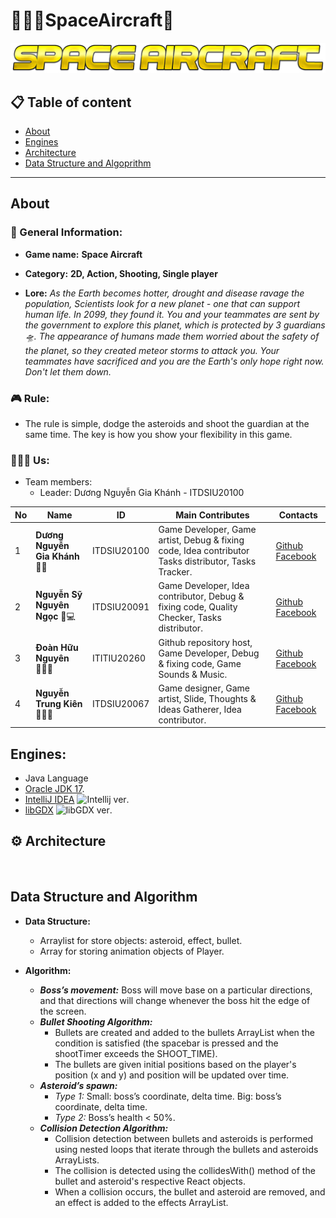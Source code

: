 # 👨🏼‍🚀SpaceAircraft🚀

<p align="center"> 
   <img src ="assets/Logo.png"/>
</p>

## 📋 Table of content
* [About](#About)
* [Engines](#Engines)
* [Architecture](#Architecture)
* [Data Structure and Algoprithm](#data-structure-and-algorithm)

---
## About

### 📌 General Information:
- __Game name:__ **Space Aircraft**

- __Category:__ **2D, Action, Shooting, Single player**

-  __Lore:__
   _As the Earth becomes hotter, drought and disease ravage the population,
   Scientists look for a new planet - one that can support human life.
   In 2099, they found it. You and your teammates are sent by the government
   to explore this planet, which is protected by 3 guardians 🛸. The appearance
   of humans made them worried about the safety of the planet, so they created
   meteor storms to attack you. Your teammates have sacrificed and you are the
   Earth's only hope right now. Don't let them down._

### 🎮 Rule:
- The rule is simple, dodge the asteroids and shoot the guardian at the same time.
  The key is how you show your flexibility in this game.

### 👨‍👦‍👦 Us:
- Team members:
    - Leader: Dương Nguyễn Gia Khánh - ITDSIU20100

| No  | Name                           | ID           | Main Contributes                                                                                     | Contacts                                                                                                                                |
|-----|--------------------------------|--------------|------------------------------------------------------------------------------------------------------|-----------------------------------------------------------------------------------------------------------------------------------------|
| 1   | **Dương Nguyễn Gia Khánh** 👨‍💻 | ITDSIU20100  | Game Developer, Game artist, Debug & fixing code, Idea contributor Tasks distributor, Tasks Tracker. | [Github](https://github.com/GiaKhanhs) [Facebook](https://www.facebook.com/profile.php?id=100010473340237)|
| 2   | **Nguyễn Sỹ Nguyên Ngọc** 🎅💻 | ITDSIU20091  | Game Developer, Idea contributor, Debug & fixing code, Quality Checker, Tasks distributor.           | [Github](https://github.com/nguyengoc16) [Facebook](https://www.facebook.com/nguyengoc61)|
| 3   | **Đoàn Hữu Nguyên** 👨🏻‍💻    | ITITIU20260  | Github repository host, Game Developer, Debug & fixing code, Game Sounds & Music.                    | [Github](https://github.com/nguyensngoc108) [Facebook](https://www.facebook.com/NeyAndUgn)|
| 4   | **Nguyễn Trung Kiên** 🧑🏻‍🎨   | ITDSIU20067  | Game designer, Game artist, Slide, Thoughts & Ideas Gatherer, Idea contributor.                      | [Github](https://github.com/K13Z) [Facebook](https://www.facebook.com/nguyenkienhadong)|


## Engines:
- Java Language
- [Oracle JDK 17](https://www.oracle.com/java/technologies/javase/jdk17-archive-downloads.html).
- [IntelliJ IDEA](https://www.jetbrains.com/idea/download/#section=windows) ![Intellij ver](https://img.shields.io/badge/version-2021.3.3-ff69b4).
- [libGDX](https://libgdx.com/) ![libGDX ver](https://img.shields.io/badge/version-1.10.0.-yellowgreen).


## ⚙ Architecture
<p align="center">
<img src= ""/> 
</p>

## Data Structure and Algorithm
- __Data Structure:__
    - Arraylist for store objects: asteroid, effect, bullet.
    - Array for storing animation objects of Player.

- __Algorithm:__
    - ___Boss’s movement:___
      Boss will move base on a particular directions, and that directions will change whenever the boss hit the edge of the screen.
    - ___Bullet Shooting Algorithm:___
        + Bullets are created and added to the bullets ArrayList when the condition is satisfied (the spacebar is pressed  and the shootTimer exceeds the SHOOT_TIME).
        + The bullets are given initial positions based on the player's position (x and y) and position will be updated over time.
    - ___Asteroid’s spawn:___
        - _Type 1:_
          Small: boss’s coordinate, delta time.
          Big: boss’s coordinate, delta time.
        - _Type 2:_ Boss’s health < 50%.
    - ___Collision Detection Algorithm:___
        - Collision detection between bullets and asteroids is performed using nested loops that iterate through the bullets and asteroids ArrayLists.
        - The collision is detected using the collidesWith() method of the bullet and asteroid's respective React objects.
        - When a collision occurs, the bullet and asteroid are removed, and an effect is added to the effects ArrayList.

